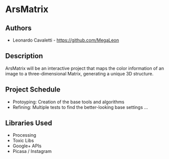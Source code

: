 # ArsMatrix

## Authors
- Leonardo Cavaletti - https://github.com/MegaLeon

## Description
ArsMatrix will be an interactive project that maps the color information of an image to a three-dimensional Matrix, generating a unique 3D structure.

## Project Schedule
- Protoyping: Creation of the base tools and algorithms
- Refining: Multiple tests to find the better-looking base settings
...

## Libraries Used
- Processing
- Toxic Libs
- Google+ APIs
- Picasa / Instagram


